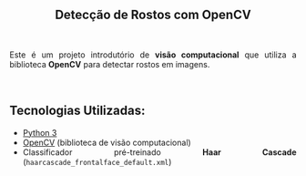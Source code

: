 <div align="Center">

##  Detecção de Rostos com OpenCV  
</div>
<br>
<div align="justify">

Este é um projeto introdutório de **visão computacional** que utiliza a biblioteca **OpenCV** para detectar rostos em imagens.  
</div>

<br>

<div align="justify">

## Tecnologias Utilizadas: 
- [Python 3](https://www.python.org/)  
- [OpenCV](https://opencv.org/) (biblioteca de visão computacional)  
- Classificador pré-treinado **Haar Cascade** (`haarcascade_frontalface_default.xml`)  

</div>


<br>